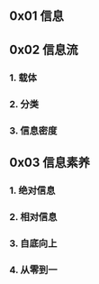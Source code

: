 ## 0x01 信息

## 0x02 信息流

### 1. 载体

### 2. 分类

### 3. 信息密度

## 0x03 信息素养

### 1. 绝对信息

### 2. 相对信息

### 3. 自底向上

### 4. 从零到一